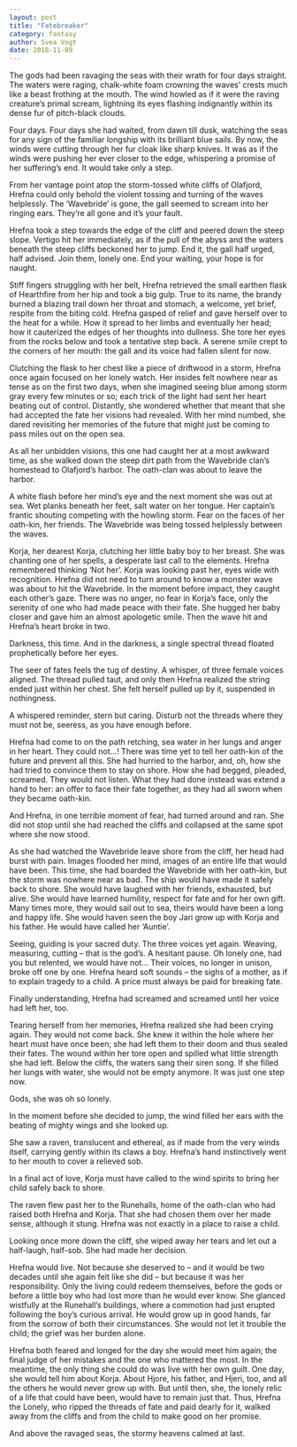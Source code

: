```yaml
---
layout: post
title: "Fatebreaker"
category: fantasy
author: Svea Vogt
date: 2018-11-09
---
```

  The gods had been ravaging the seas with their wrath for four days straight. The waters were raging, chalk-white foam crowning the waves’ crests much like a beast frothing at the mouth. The wind howled as if it were the raving creature’s primal scream, lightning its eyes flashing indignantly within its dense fur of pitch-black clouds.
  
  Four days. Four days she had waited, from dawn till dusk, watching the seas for any sign of the familiar longship with its brilliant blue sails. By now, the winds were cutting through her fur cloak like sharp knives. It was as if the winds were pushing her ever closer to the edge, whispering a promise of her suffering’s end. It would take only a step. 
	
  From her vantage point atop the storm-tossed white cliffs of Olafjord, Hrefna could only behold the violent tossing and turning of the waves helplessly. The ‘Wavebride’ is gone, the gall seemed to scream into her ringing ears. They’re all gone and it’s your fault.
  
  Hrefna took a step towards the edge of the cliff and peered down the steep slope. Vertigo hit her immediately, as if the pull of the abyss and the waters beneath the steep cliffs beckoned her to jump. End it, the gall half urged, half advised. Join them, lonely one. End your waiting, your hope is for naught.
	
  Stiff fingers struggling with her belt, Hrefna retrieved the small earthen flask of Hearthfire from her hip and took a big gulp. True to its name, the brandy burned a blazing trail down her throat and stomach, a welcome, yet brief, respite from the biting cold. Hrefna gasped of relief and gave herself over to the heat for a while. How it spread to her limbs and eventually her head; how it cauterized the edges of her thoughts into dullness. She tore her eyes from the rocks below and took a tentative step back. A serene smile crept to the corners of her mouth: the gall and its voice had fallen silent for now.
	
  Clutching the flask to her chest like a piece of driftwood in a storm, Hrefna once again focused on her lonely watch. Her insides felt nowhere near as tense as on the first two days, when she imagined seeing blue among storm gray every few minutes or so; each trick of the light had sent her heart beating out of control. Distantly, she wondered whether that meant that she had accepted the fate her visions had revealed. With her mind numbed, she dared revisiting her memories of the future that might just be coming to pass miles out on the open sea.
	
  As all her unbidden visions, this one had caught her at a most awkward time, as she walked down the steep dirt path from the Wavebride clan’s homestead to Olafjord’s harbor. The oath-clan was about to leave the harbor.

  A white flash before her mind’s eye and the next moment she was out at sea. Wet planks beneath her feet, salt water on her tongue. Her captain’s frantic shouting competing with the howling storm. Fear on the faces of her oath-kin, her friends. The Wavebride was being tossed helplessly between the waves.
  
  Korja, her dearest Korja, clutching her little baby boy to her breast. She was chanting one of her spells, a desperate last call to the elements. Hrefna remembered thinking ‘Not her’. Korja was looking past her, eyes wide with recognition. Hrefna did not need to turn around to know a monster wave was about to hit the Wavebride. In the moment before impact, they caught each other’s gaze. There was no anger, no fear in Korja’s face, only the serenity of one who had made peace with their fate. She hugged her baby closer and gave him an almost apologetic smile. Then the wave hit and Hrefna’s heart broke in two.
	
  Darkness, this time. And in the darkness, a single spectral thread floated prophetically before her eyes.

  The seer of fates feels the tug of destiny. A whisper, of three female voices aligned. The thread pulled taut, and only then Hrefna realized the string ended just within her chest. She felt herself pulled up by it, suspended in nothingness. 

  A whispered reminder, stern but caring. Disturb not the threads where they must not be, seeress, as you have enough before.
  
  Hrefna had come to on the path retching, sea water in her lungs and anger in her heart. They could not…! There was time yet to tell her oath-kin of the future and prevent all this. She had hurried to the harbor, and, oh, how she had tried to convince them to stay on shore. How she had begged, pleaded, screamed. They would not listen. What they had done instead was extend a hand to her: an offer to face their fate together, as they had all sworn when they became oath-kin. 
  
  And Hrefna, in one terrible moment of fear, had turned around and ran. She did not stop until she had reached the cliffs and collapsed at the same spot where she now stood. 
	
  As she had watched the Wavebride leave shore from the cliff, her head had burst with pain. Images flooded her mind, images of an entire life that would have been. This time, she had boarded the Wavebride with her oath-kin, but the storm was nowhere near as bad. The ship would have made it safely back to shore. She would have laughed with her friends, exhausted, but alive. She would have learned humility, respect for fate and for her own gift. Many times more, they would sail out to sea, theirs would have been a long and happy life. She would haven seen the boy Jari grow up with Korja and his father. He would have called her ‘Auntie’.
	
  Seeing, guiding is your sacred duty. The three voices yet again. Weaving, measuring, cutting – that is the god’s. A hesitant pause. Oh lonely one, had you but relented, we would have not… Their voices, no longer in unison, broke off one by one. Hrefna heard soft sounds – the sighs of a mother, as if to explain tragedy to a child.  A price must always be paid for breaking fate.
  
  Finally understanding, Hrefna had screamed and screamed until her voice had left her, too. 
  
  Tearing herself from her memories, Hrefna realized she had been crying again. They would not come back. She knew it within the hole where her heart must have once been; she had left them to their doom and thus sealed their fates. The wound within her tore open and spilled what little strength she had left. Below the cliffs, the waters sang their siren song. If she filled her lungs with water, she would not be empty anymore. It was just one step now. 
  
  Gods, she was oh so lonely. 

  In the moment before she decided to jump, the wind filled her ears with the beating of mighty wings and she looked up. 

  She saw a raven, translucent and ethereal, as if made from the very winds itself, carrying gently within its claws a boy. Hrefna’s hand instinctively went to her mouth to cover a relieved sob.

  In a final act of love, Korja must have called to the wind spirits to bring her child safely back to shore.

  The raven flew past her to the Runehalls, home of the oath-clan who had raised both Hrefna and Korja.  That she had chosen them over her made sense, although it stung. Hrefna was not exactly in a place to raise a child.

  Looking once more down the cliff, she wiped away her tears and let out a half-laugh, half-sob. She had made her decision.

  Hrefna would live. Not because she deserved to – and it would be two decades until she again felt like she did – but because it was her responsibility. Only the living could redeem themselves, before the gods or before a little boy who had lost more than he would ever know. She glanced wistfully at the Runehall’s buildings, where a commotion had just erupted following the boy’s curious arrival. He would grow up in good hands, far from the sorrow of both their circumstances. She would not let it trouble the child; the grief was her burden alone. 

  Hrefna both feared and longed for the day she would meet him again; the final judge of her mistakes and the one who mattered the most. In the meantime, the only thing she could do was live with her own guilt. One day, she would tell him about Korja. About Hjore, his father, and Hjeri, too, and all the others he would never grow up with. But until then, she, the lonely relic of a life that could have been, would have to remain just that. Thus, Hrefna the Lonely, who ripped the threads of fate and paid dearly for it, walked away from the cliffs and from the child to make good on her promise. 	

  And above the ravaged seas, the stormy heavens calmed at last.

